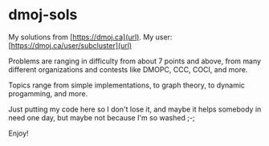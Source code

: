 # dmoj-sols
My solutions from [https://dmoj.ca](url). My user: [https://dmoj.ca/user/subcluster](url)

Problems are ranging in difficulty from about 7 points and above, from many different organizations and contests like DMOPC, CCC, COCI, and more.

Topics range from simple implementations, to graph theory, to dynamic progamming, and more.

Just putting my code here so I don't lose it, and maybe it helps somebody in need one day, but maybe not because I'm so washed ;-;

Enjoy!
